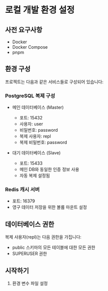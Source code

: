# 로컬 개발 환경 설정

## 사전 요구사항

- Docker
- Docker Compose
- pnpm

## 환경 구성

프로젝트는 다음과 같은 서비스들로 구성되어 있습니다:

### PostgreSQL 복제 구성

- 메인 데이터베이스 (Master)

  - 포트: 15432
  - 사용자: user
  - 비밀번호: password
  - 복제 사용자: repl
  - 복제 비밀번호: password

- 대기 데이터베이스 (Slave)
  - 포트: 15433
  - 메인 DB와 동일한 인증 정보 사용
  - 자동 복제 설정됨

### Redis 캐시 서버

- 포트: 16379
- 영구 데이터 저장을 위한 볼륨 마운트 설정

## 데이터베이스 권한

복제 사용자(repl)는 다음 권한을 가집니다:

- public 스키마의 모든 테이블에 대한 모든 권한
- SUPERUSER 권한

## 시작하기

1. 환경 변수 파일 설정
